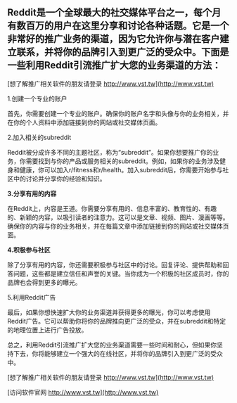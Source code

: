 ## **Reddit是一个全球最大的社交媒体平台之一，每个月有数百万的用户在这里分享和讨论各种话题。它是一个非常好的推广业务的渠道，因为它允许你与潜在客户建立联系，并将你的品牌引入到更广泛的受众中。下面是一些利用Reddit引流推广扩大您的业务渠道的方法：**

[想了解推广相关软件的朋友请登录 http://www.vst.tw](http://www.vst.tw)

1.创建一个专业的账户

首先，你需要创建一个专业的账户。确保你的账户名字和头像与你的业务相关，并在你的个人资料中添加链接到你的网站或社交媒体页面。

2.加入相关的subreddit

Reddit被分成许多不同的主题社区，称为“subreddit”。如果你想要推广你的业务，你需要找到与你的产品或服务相关的subreddit。例如，如果你的业务涉及健身和健康，你可以加入r/fitness和r/health。加入subreddit后，你需要开始参与社区中的讨论并分享你的经验和知识。

**3.分享有用的内容**

在Reddit上，内容是王道。你需要分享有用的、信息丰富的、教育性的、有趣的、新颖的内容，以吸引读者的注意力。这可以是文章、视频、图片、漫画等等。确保你的内容与你的业务相关，并在每篇文章中添加链接到你的网站或社交媒体页面。

**4.积极参与社区**

除了分享有用的内容，你还需要积极参与社区中的讨论。回复评论、提供帮助和回答问题，这些都是建立信任和声誉的关键。当你成为一个积极的社区成员时，你的品牌也会得到更多的曝光。

5.利用Reddit广告

最后，如果你想快速扩大你的业务渠道并获得更多的曝光，你可以考虑使用Reddit广告。它可以帮助你将你的品牌推向更广泛的受众，并在subreddit和特定的地理位置上进行广告投放。

总之，利用Reddit引流推广扩大您的业务渠道需要一些时间和耐心，但如果你坚持下去，你将能够建立一个强大的在线社区，并将你的品牌引入到更广泛的受众中。

[想了解推广相关软件的朋友请登录 http://www.vst.tw](http://www.vst.tw)


[访问软件官网 http://www.vst.tw](http://www.vst.tw)
